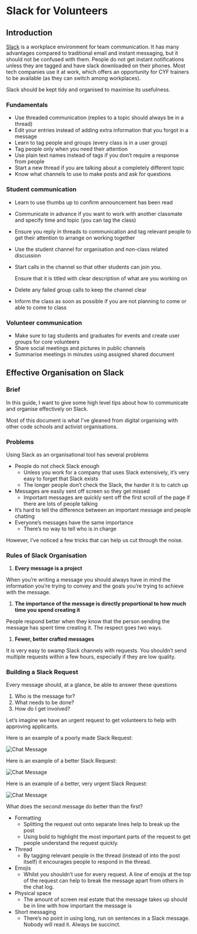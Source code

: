 # Slack for Volunteers

## Introduction

[Slack](https://slack.com/) is a workplace environment for team communication. It has many advantages compared to traditional email and instant messaging, but it should not be confused with them. People do not get instant notifications unless they are tagged and have slack downloaded on their phones. Most tech companies use it at work, which offers an opportunity for CYF trainers to be available \(as they can switch among workplaces\).

Slack should be kept tidy and organised to maximise its usefulness.

### Fundamentals

* Use threaded communication \(replies to a topic should always be in a thread\)
* Edit your entries instead of adding extra information that you forgot in a message
* Learn to tag people and groups \(every class is in a user group\)
* Tag people only when you need their attention
* Use plain text names instead of tags if you don’t require a response from people
* Start a new thread if you are talking about a completely different topic
* Know what channels to use to make posts and ask for questions

### Student communication

* Learn to use thumbs up to confirm announcement has been read
* Communicate in advance if you want to work with another classmate and specify time and topic \(you can tag the class\)
* Ensure you reply in threads to communication and tag relevant people to get their attention to arrange on working together
* Use the student channel for organisation and non-class related discussion
* Start calls in the channel so that other students can join you.

  Ensure that it is titled with clear description of what are you working on

* Delete any failed group calls to keep the channel clear
* Inform the class as soon as possible if you are not planning to come or able to come to class

### Volunteer communication

* Make sure to tag students and graduates for events and create user groups for core volunteers
* Share social meetings and pictures in public channels
* Summarise meetings in minutes using assigned shared document

## Effective Organisation on Slack

### Brief

In this guide, I want to give some high level tips about how to communicate and organise effectively on Slack.

Most of this document is what I’ve gleaned from digital organising with other code schools and activist organisations.

### Problems

Using Slack as an organisational tool has several problems

* People do not check Slack enough
  * Unless you work for a company that uses Slack extensively, it’s very easy to forget that Slack exists
  * The longer people don’t check the Slack, the harder it is to catch up
* Messages are easily sent off screen so they get missed
  * Important messages are quickly sent off the first scroll of the page if there are lots of people talking
* It’s hard to tell the difference between an important message and people chatting
* Everyone’s messages have the same importance
  * There’s no way to tell who is in charge

However, I’ve noticed a few tricks that can help us cut through the noise.

### Rules of Slack Organisation

1. **Every message is a project**

When you’re writing a message you should always have in mind the information you’re trying to convey and the goals you’re trying to achieve with the message.

1. **The importance of the message is directly proportional to how much time you spend creating it**

People respond better when they know that the person sending the message has spent time creating it. The respect goes two ways.

1. **Fewer, better crafted messages**

It is very easy to swamp Slack channels with requests. You shouldn’t send multiple requests within a few hours, especially if they are low quality.

### Building a Slack Request

Every message should, at a glance, be able to answer these questions

1. Who is the message for?
2. What needs to be done?
3. How do I get involved?

Let’s imagine we have an urgent request to get volunteers to help with approving applicants.

Here is an example of a poorly made Slack Request:

![Chat Message](https://github.com/CodeYourFuture/DocsV2/tree/e9aebc0f2d97ba4e65a510fcf287c1d11f6ee70d/organisation/assets/slack-org/image2.png)

Here is an example of a better Slack Request:

![Chat Message](https://github.com/CodeYourFuture/DocsV2/tree/e9aebc0f2d97ba4e65a510fcf287c1d11f6ee70d/organisation/assets/slack-org/image3.png)

Here is an example of a better, very urgent Slack Request:

![Chat Message](https://github.com/CodeYourFuture/DocsV2/tree/e9aebc0f2d97ba4e65a510fcf287c1d11f6ee70d/organisation/assets/slack-org/image4.png)

What does the second message do better than the first?

* Formatting
  * Splitting the request out onto separate lines help to break up the post
  * Using bold to highlight the most important parts of the request to get people understand the request quickly.
* Thread
  * By tagging relevant people in the thread \(instead of into the post itself\) it encourages people to respond in the thread.
* Emojis
  * Whilst you shouldn’t use for every request. A line of emojis at the top of the request can help to break the message apart from others in the chat log.
* Physical space
  * The amount of screen real estate that the message takes up should be in line with how important the message is
* Short messaging
  * There’s no point in using long, run on sentences in a Slack message. Nobody will read it. Always be succinct.

